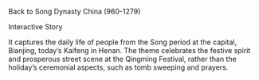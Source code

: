 Back to Song Dynasty China (960-1279)

Interactive Story



It captures the daily life of people from the Song period at the capital, Bianjing, today’s Kaifeng in Henan. The theme celebrates the festive spirit and prosperous street scene at the Qingming Festival, rather than the holiday’s ceremonial aspects, such as tomb sweeping and prayers.

